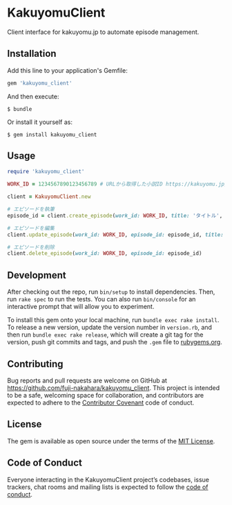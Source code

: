 # KakuyomuClient

Client interface for kakuyomu.jp to automate episode management.

## Installation

Add this line to your application's Gemfile:

```ruby
gem 'kakuyomu_client'
```

And then execute:

    $ bundle

Or install it yourself as:

    $ gem install kakuyomu_client

## Usage

```ruby
require 'kakuyomu_client'

WORK_ID = 1234567890123456789 # URLから取得した小説ID https://kakuyomu.jp/works/#{WORK_ID}

client = KakuyomuClient.new

# エピソードを執筆
episode_id = client.create_episode(work_id: WORK_ID, title: 'タイトル', body: '本文')

# エピソードを編集
client.update_episode(work_id: WORK_ID, episode_id: episode_id, title: '新しいタイトル', body: '新しい本文')

# エピソードを削除
client.delete_episode(work_id: WORK_ID, episode_id: episode_id) 
```

## Development

After checking out the repo, run `bin/setup` to install dependencies. Then, run `rake spec` to run the tests. You can also run `bin/console` for an interactive prompt that will allow you to experiment.

To install this gem onto your local machine, run `bundle exec rake install`. To release a new version, update the version number in `version.rb`, and then run `bundle exec rake release`, which will create a git tag for the version, push git commits and tags, and push the `.gem` file to [rubygems.org](https://rubygems.org).

## Contributing

Bug reports and pull requests are welcome on GitHub at https://github.com/fuji-nakahara/kakuyomu_client. This project is intended to be a safe, welcoming space for collaboration, and contributors are expected to adhere to the [Contributor Covenant](http://contributor-covenant.org) code of conduct.

## License

The gem is available as open source under the terms of the [MIT License](https://opensource.org/licenses/MIT).

## Code of Conduct

Everyone interacting in the KakuyomuClient project’s codebases, issue trackers, chat rooms and mailing lists is expected to follow the [code of conduct](https://github.com/fuji-nakahara/kakuyomu_client/blob/master/CODE_OF_CONDUCT.md).
